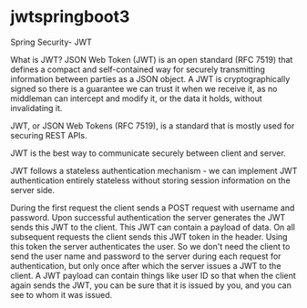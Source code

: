 # jwtspringboot3

Spring Security- JWT

What is JWT?
JSON Web Token (JWT) is an open standard (RFC 7519) that defines a compact and self-contained 
way for securely transmitting information between parties as a JSON object. 
A JWT is cryptographically signed so there is a guarantee we can trust it when we receive it, 
as no middleman can intercept and modify it, or the data it holds, without invalidating it.

JWT, or JSON Web Tokens (RFC 7519), is a standard that is mostly used for securing REST APIs. 

JWT is the best way to communicate securely between client and server.

JWT follows a stateless authentication mechanism - we can implement JWT authentication entirely 
stateless without storing session information on the server side.

During the first request the client sends a POST request with username and password. 
Upon successful authentication the server generates the JWT sends this JWT to the client. 
This JWT can contain a payload of data. On all subsequent requests the client sends this JWT 
token in the header. Using this token the server authenticates the user. So we don't need the 
client to send the user name and password to the server during each request for authentication, 
but only once after which the server issues a JWT to the client. A JWT payload can contain things 
like user ID so that when the client again sends the JWT, you can be sure that it is issued by you, and you can see to whom it was issued.